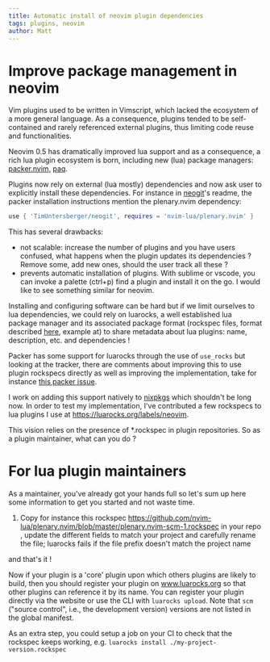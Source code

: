 ```yaml
---
title: Automatic install of neovim plugin dependencies
tags: plugins, neovim
author: Matt
---
```





# Improve package management in neovim

Vim plugins used to be written in Vimscript, which lacked the ecosystem of a
more general language. As a consequence, plugins tended to be self-contained and
rarely referenced external plugins, thus limiting code reuse and
functionalities.

Neovim 0.5 has dramatically improved lua support and as a consequence, a rich
lua plugin ecosystem is born, including new (lua) package managers:
[packer.nvim](https://github.com/wbthomason/packer.nvim), [paq](https://github.com/savq/paq-nvim).

Plugins now rely on external (lua mostly) dependencies and now ask user to explicitly install these dependencies.
For instance in [neogit](https://github.com/TimUntersberger/neogit)'s readme,
the packer installation instructions mention the plenary.nvim dependency:
```lua
use { 'TimUntersberger/neogit', requires = 'nvim-lua/plenary.nvim' }
```

This has several drawbacks:

- not scalable: increase the number of plugins and you have users confused, what
  happens when the plugin updates its dependencies ? Remove some, add new ones,
  should the user track all these ?
- prevents automatic installation of plugins. With sublime or vscode, you can
  invoke a palette (ctrl+p) find a plugin and install it on the go. I would like
  to see something similar for neovim.

Installing and configuring software can be hard but if we limit ourselves to lua
dependencies, we could rely on luarocks, a well established lua package manager
and its associated package format (rockspec files, format described 
[here](https://github.com/luarocks/luarocks/wiki/Rockspec-format), example at) to share metadata about lua plugins: name,
description, etc. and dependencies !

Packer has some support for luarocks through the use of `use_rocks` but looking
at the tracker, there are comments about improving this to use plugin rockspecs
directly as well as improving the implementation, take for instance
[this packer issue](https://github.com/wbthomason/packer.nvim/issues/526).

I work on adding this support natively to [nixpkgs][nixpkgs] which
shouldn't be long now. In order to test my implementation, I've contributed a
few rockspecs to lua plugins I use at https://luarocks.org/labels/neovim.

This vision relies on the presence of *.rockspec in plugin repositories.
So as a plugin maintainer, what can you do ?

# For lua plugin maintainers

As a maintainer, you've already got your hands full so let's sum up here some
information to get you started and not waste time.

1. Copy for instance this rockspec https://github.com/nvim-lua/plenary.nvim/blob/master/plenary.nvim-scm-1.rockspec in your repo
, update the different fields to match your project and carefully rename the file; luarocks fails if the file prefix doesn't match the project name

and that's it !

Now if your plugin is a 'core' plugin upon which others plugins are likely to
build, then you should register your plugin on www.luarocks.org so that other
plugins can reference it by its name. You can register your plugin directly via the website 
or use the CLI with `luarocks upload`.
Note that `scm` ("source control", i.e., the development version) versions are not 
listed in the global manifest.

As an extra step, you could setup a job on your CI to check that the rockspec
keeps working, e.g. `luarocks install ./my-project-version.rockspec`

[nixpkgs]: https://nixos.org/

